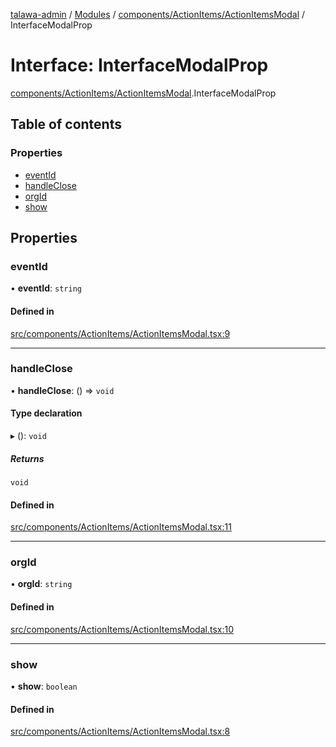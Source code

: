 [talawa-admin](../README.md) / [Modules](../modules.md) / [components/ActionItems/ActionItemsModal](../modules/components_ActionItems_ActionItemsModal.md) / InterfaceModalProp

# Interface: InterfaceModalProp

[components/ActionItems/ActionItemsModal](../modules/components_ActionItems_ActionItemsModal.md).InterfaceModalProp

## Table of contents

### Properties

- [eventId](components_ActionItems_ActionItemsModal.InterfaceModalProp.md#eventid)
- [handleClose](components_ActionItems_ActionItemsModal.InterfaceModalProp.md#handleclose)
- [orgId](components_ActionItems_ActionItemsModal.InterfaceModalProp.md#orgid)
- [show](components_ActionItems_ActionItemsModal.InterfaceModalProp.md#show)

## Properties

### eventId

• **eventId**: `string`

#### Defined in

[src/components/ActionItems/ActionItemsModal.tsx:9](https://github.com/AVtheking/talawa-admin/blob/2c36281/src/components/ActionItems/ActionItemsModal.tsx#L9)

___

### handleClose

• **handleClose**: () =\> `void`

#### Type declaration

▸ (): `void`

##### Returns

`void`

#### Defined in

[src/components/ActionItems/ActionItemsModal.tsx:11](https://github.com/AVtheking/talawa-admin/blob/2c36281/src/components/ActionItems/ActionItemsModal.tsx#L11)

___

### orgId

• **orgId**: `string`

#### Defined in

[src/components/ActionItems/ActionItemsModal.tsx:10](https://github.com/AVtheking/talawa-admin/blob/2c36281/src/components/ActionItems/ActionItemsModal.tsx#L10)

___

### show

• **show**: `boolean`

#### Defined in

[src/components/ActionItems/ActionItemsModal.tsx:8](https://github.com/AVtheking/talawa-admin/blob/2c36281/src/components/ActionItems/ActionItemsModal.tsx#L8)
